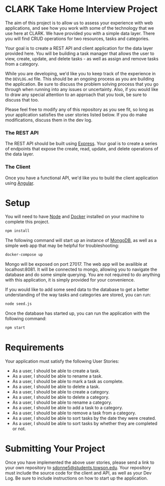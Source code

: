 # CLARK Take Home Interview Project
The aim of this project is to allow us to assess your experience with web applications, and see how you work with some of the technology that we use here at CLARK. We have provided you with a simple data layer. There you will find CRUD operations for two resources, tasks and categories.

Your goal is to create a REST API and client application for the data layer provided here. You will be building a task manager that allows the user to view, create, update, and delete tasks - as well as assign and remove tasks from a category.

While you are developing, we'd like you to keep track of the experience in the `DEVLOG.md` file. This should be an ongoing process as you are building the application. Be sure to discuss the problem solving process that you go through when running into any issues or uncertainty. Also, if you would like to draw any special attention to an approach that you took, be sure to discuss that too.

Please feel free to modify any of this repository as you see fit, so long as your application satisfies the user stories listed below. If you do make modifications, discuss them in the dev log.

### The REST API
The REST API should be built using [Express](https://expressjs.com/). Your goal is to create a series of endpoints that expose the create, read, update, and delete operations of the data layer.

### The Client
Once you have a functional API, we'd like you to build the client application using [Angular](https://angular.io/).

# Setup
You will need to have [Node](https://nodejs.org/en/) and [Docker](https://www.docker.com/get-started) installed on your machine to complete this project.

```sh
npm install
```

The following command will start up an instance of [MongoDB](https://www.mongodb.com/), as well as a simple web app that may be helpful for troubleshooting:
```sh
docker-compose up
```

Mongo will be exposed on port 27017. The web app will be availible at localhost:8081. It will be connected to mongo, allowing you to navigate the database and do some simple querying. You are not required to do anything with this application, it is simply provided for your convenience.

If you would like to add some seed data to the database to get a better understanding of the way tasks and categories are stored, you can run:
```sh
node seed.js
```

Once the database has started up, you can run the application with the following command:
```sh
npm start
```

# Requirements
Your application must satisfy the following User Stories:
- As a user, I should be able to create a task.
- As a user, I should be able to rename a task.
- As a user, I should be able to mark a task as complete.
- As a user, I should be able to delete a task.
- As a user, I should be able to create a category.
- As a user, I should be able to delete a category.
- As a user, I should be able to rename a category.
- As a user, I should be able to add a task to a category.
- As a user, I should be able to remove a task from a category.
- As a user, I should be able to sort tasks by the date they were created.
- As a user, I should be able to sort tasks by whether they are completed or not.

# Submitting Your Project
Once you have implemented the above user stories, please send a link to your own repository to sdonne5@students.towson.edu. Your repository must include the source code for the client and API, as well as your Dev Log. Be sure to include instructions on how to start up the application.